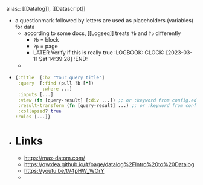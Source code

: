 alias:: [[Datalog]], [[Datascript]]

- a questionmark followed by letters are used as placeholders (variables) for data
	- according to some docs, [[Logseq]] treats `?b` and `?p` differently
		- `?b` = block
		- `?p` = page
		- LATER Verify if this is really true
		  :LOGBOOK:
		  CLOCK: [2023-03-11 Sat 14:39:28]
		  :END:
	-
- ```clojure
  {:title  [:h2 "Your query title"]
   :query  [:find (pull ?b [*])
            :where ...]
   :inputs [...]
   :view (fn [query-result] [:div ...]) ;; or :keyword from config.edn
   :result-transform (fn [query-result] ...) ;; or :keyword from config.edn
   :collapsed? true
  :rules [...]}
  ```
- # Links
	- https://max-datom.com/
	- https://qwxlea.github.io/#/page/datalog%2FIntro%20to%20Datalog
	- https://youtu.be/tV4pHW_WOrY
	-